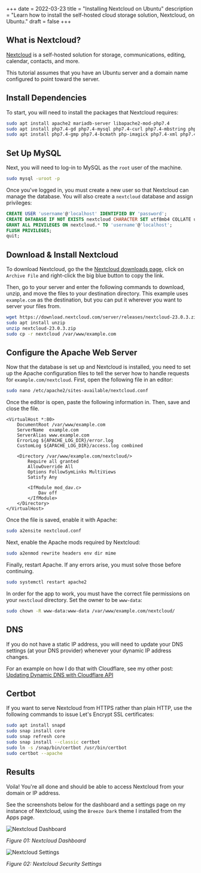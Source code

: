 +++
date = 2022-03-23
title = "Installing Nextcloud on Ubuntu"
description = "Learn how to install the self-hosted cloud storage solution, Nextcloud, on Ubuntu."
draft = false
+++

## What is Nextcloud?

[Nextcloud](https://nextcloud.com/) is a self-hosted solution for storage, communications, editing, calendar, contacts, and more.

This tutorial assumes that you have an Ubuntu server and a domain name configured to point toward the server.

## Install Dependencies

To start, you will need to install the packages that Nextcloud requires:

```bash
sudo apt install apache2 mariadb-server libapache2-mod-php7.4
sudo apt install php7.4-gd php7.4-mysql php7.4-curl php7.4-mbstring php7.4-intl
sudo apt install php7.4-gmp php7.4-bcmath php-imagick php7.4-xml php7.4-zip
```

## Set Up MySQL

Next, you will need to log-in to MySQL as the `root` user of the machine.

```bash
sudo mysql -uroot -p
```

Once you've logged in, you must create a new user so that Nextcloud can manage the database. You will also create a `nextcloud` database and assign privileges:

```sql
CREATE USER 'username'@'localhost' IDENTIFIED BY 'password';
CREATE DATABASE IF NOT EXISTS nextcloud CHARACTER SET utf8mb4 COLLATE utf8mb4_general_ci;
GRANT ALL PRIVILEGES ON nextcloud.* TO 'username'@'localhost';
FLUSH PRIVILEGES;
quit;
```

## Download & Install Nextcloud

To download Nextcloud, go the the [Nextcloud downloads page](https://nextcloud.com/install/#instructions-server), click on `Archive File` and right-click the big blue button to copy the link.

Then, go to your server and enter the following commands to download, unzip, and move the files to your destination directory. This example uses `example.com` as the destination, but you can put it wherever you want to server your files from.

```bash
wget https://download.nextcloud.com/server/releases/nextcloud-23.0.3.zip
sudo apt install unzip
unzip nextcloud-23.0.3.zip
sudo cp -r nextcloud /var/www/example.com
```

## Configure the Apache Web Server

Now that the database is set up and Nextcloud is installed, you need to set up the Apache configuration files to tell the server how to handle requests for `example.com/nextcloud`. First, open the following file in an editor:

```bash
sudo nano /etc/apache2/sites-available/nextcloud.conf
```

Once the editor is open, paste the following information in. Then, save and close the file.

```config
<VirtualHost *:80>
    DocumentRoot /var/www/example.com
    ServerName  example.com
    ServerAlias www.example.com
    ErrorLog ${APACHE_LOG_DIR}/error.log
    CustomLog ${APACHE_LOG_DIR}/access.log combined

    <Directory /var/www/example.com/nextcloud/>
        Require all granted
        AllowOverride All
        Options FollowSymLinks MultiViews
        Satisfy Any

        <IfModule mod_dav.c>
            Dav off
        </IfModule>
    </Directory>
</VirtualHost>
```

Once the file is saved, enable it with Apache:

```bash
sudo a2ensite nextcloud.conf
```

Next, enable the Apache mods required by Nextcloud:

```bash
sudo a2enmod rewrite headers env dir mime
```

Finally, restart Apache. If any errors arise, you must solve those before continuing.

```bash
sudo systemctl restart apache2
```

In order for the app to work, you must have the correct file permissions on your `nextcloud` directory. Set the owner to be `www-data`:

```bash
sudo chown -R www-data:www-data /var/www/example.com/nextcloud/
```

## DNS

If you do not have a static IP address, you will need to update your DNS settings (at your DNS provider) whenever your dynamic IP address changes.

For an example on how I do that with Cloudflare, see my other post: [Updating Dynamic DNS with Cloudflare API](../updating-dynamic-dns-with-cloudflare-api/)

## Certbot

If you want to serve Nextcloud from HTTPS rather than plain HTTP, use the following commands to issue Let's Encrypt SSL certificates:

```bash
sudo apt install snapd
sudo snap install core
sudo snap refresh core
sudo snap install --classic certbot
sudo ln -s /snap/bin/certbot /usr/bin/certbot
sudo certbot --apache
```

## Results

Voila! You're all done and should be able to access Nextcloud from your domain or IP address.

See the screenshots below for the dashboard and a settings page on my instance of Nextcloud, using the `Breeze Dark` theme I installed from the Apps page.

![Nextcloud Dashboard](https://img.cleberg.io/blog/20220323-installing-nextcloud-on-ubuntu/nextcloud_dashboard.png)

*Figure 01: Nextcloud Dashboard*

![Nextcloud Settings](https://img.cleberg.io/blog/20220323-installing-nextcloud-on-ubuntu/nextcloud_settings.png)

*Figure 02: Nextcloud Security Settings*
